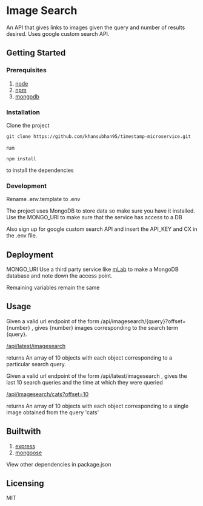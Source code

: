 # Image Search

An API that gives links to images given the query and number of results desired. Uses google custom search API. 

## Getting Started

### Prerequisites

1. [node](https://nodejs.org/en/)
2. [npm](https://www.npmjs.com)
3. [mongodb](https://www.mongodb.com/)

### Installation
Clone the project

```git
git clone https://github.com/khansubhan95/timestamp-microservice.git
```

run

```
npm install
```

to install the dependencies

### Development
Rename .env.template to .env

The project uses MongoDB to store data so make sure you have it installed. Use the MONGO_URI to make sure that the service has access to a DB

Also sign up for google custom search API and insert the API_KEY and CX in the .env file.

## Deployment
MONGO_URI Use a third party service like [mLab](https://mlab.com) to make a MongoDB database and note down the access point.

Remaining variables remain the same

## Usage

Given a valid url endpoint of the form /api/imagesearch/{query}?offset={number} , gives {number} images corresponding to the search term {query}.

[/api/latest/imagesearch](https://sleepy-savannah-14048.herokuapp.com/api/latest/imagesearch)

returns
An array of 10 objects with each object corresponding to a particular search query.

Given a valid url endpoint of the form /api/latest/imagesearch , gives the last 10 search queries and the time at which they were queried

[/api/imagesearch/cats?offset=10](https://sleepy-savannah-14048.herokuapp.com/api/imagesearch/cats?offset=10)

returns
An array of 10 objects with each object corresponding to a single image obtained from the query 'cats'

## Builtwith
1. [express](https://expressjs.com/)   
2. [mongoose](http://mongoosejs.com/)

View other dependencies in package.json

## Licensing
MIT
